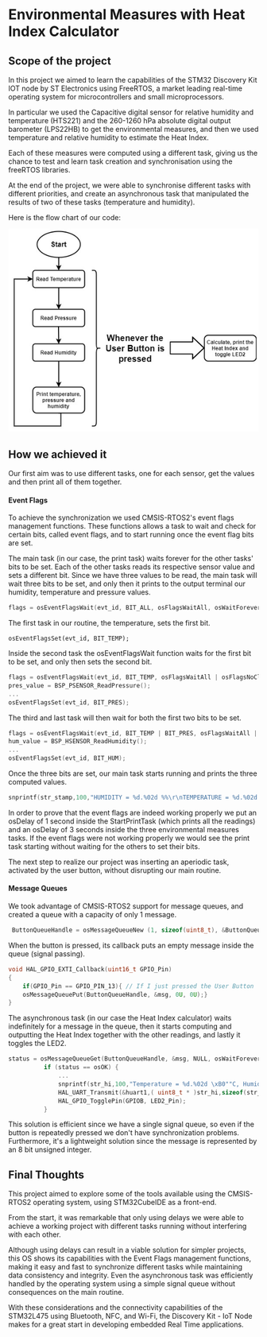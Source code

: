 # Environmental Measures with Heat Index Calculator

## Scope of the project

In this project we aimed to learn the capabilities of the STM32 Discovery Kit IOT node by ST Electronics using FreeRTOS, a market leading real-time operating system for microcontrollers and small microprocessors.

In particular we used the Capacitive digital sensor for relative humidity and temperature (HTS221)  and the 260-1260 hPa absolute digital output barometer (LPS22HB) to get the environmental measures, and then we used temperature and relative humidity to estimate the Heat Index.

Each of these measures were computed using a different task, giving us the chance to test and learn task creation and synchronisation using the freeRTOS libraries.

At the end of the project, we were able to synchronise different tasks with different priorities, and create an asynchronous task that manipulated the results of two of these tasks (temperature and humidity).

Here is the flow chart of our code:

![flowchart](/images/flow-chart.png)

## How we achieved it

Our first aim was to use different tasks, one for each sensor, get the values and then print all of them together.

#### Event Flags

To achieve the synchronization we used CMSIS-RTOS2's event flags management functions. These functions allows a task to wait and check for certain bits, called event flags, and to start running once the event flag bits are set.

The main task (in our case, the print task) waits forever for the other tasks' bits to be set. Each of the other tasks reads its respective sensor value and sets a different bit. Since we have three values to be read, the main task will wait three bits to be set, and only then it prints to the output terminal our humidity, temperature and pressure values.

```c
flags = osEventFlagsWait(evt_id, BIT_ALL, osFlagsWaitAll, osWaitForever);
```

The first task in our routine, the temperature, sets the first bit. 

```
osEventFlagsSet(evt_id, BIT_TEMP);
```

Inside the second task the osEventFlagsWait function waits for the first bit to be set, and only then sets the second bit. 

```c
flags = osEventFlagsWait(evt_id, BIT_TEMP, osFlagsWaitAll | osFlagsNoClear, osWaitForever);
pres_value = BSP_PSENSOR_ReadPressure();
...
osEventFlagsSet(evt_id, BIT_PRES);
```

The third and last task will then wait for both the first two bits to be set. 

```c
flags = osEventFlagsWait(evt_id, BIT_TEMP | BIT_PRES, osFlagsWaitAll | osFlagsNoClear, osWaitForever);
hum_value = BSP_HSENSOR_ReadHumidity();
...
osEventFlagsSet(evt_id, BIT_HUM);
```

Once the three bits are set, our main task starts running and prints the three computed values.

```c
snprintf(str_stamp,100,"HUMIDITY = %d.%02d %%\r\nTEMPERATURE = %d.%02d \xB0""C\r\nPRESSURE = %d.%02d hPa\r\n\r\n", Inthum1, Inthum2, Inttemp1, Inttemp2, Intpres1, Intpres2);
```

In order to prove that the event flags are indeed working properly we put an osDelay of 1 second inside the StartPrintTask (which prints all the readings) and an osDelay of 3 seconds inside the three environmental measures tasks. If the event flags were not working properly we would see the print task starting without waiting for the others to set their bits.

The next step to realize our project was inserting an aperiodic task, activated by the user button, without disrupting our main routine.

#### Message Queues

We took advantage of CMSIS-RTOS2 support for message queues, and created a queue with a capacity of only 1 message.

```c
 ButtonQueueHandle = osMessageQueueNew (1, sizeof(uint8_t), &ButtonQueue_attributes);
```

When the button is pressed, its callback puts an empty message inside the queue (signal passing).

```c
void HAL_GPIO_EXTI_Callback(uint16_t GPIO_Pin)
{
	if(GPIO_Pin == GPIO_PIN_13){ // If I just pressed the User Button
	osMessageQueuePut(ButtonQueueHandle, &msg, 0U, 0U);}
}
```

The asynchronous task (in our case the Heat Index calculator) waits indefinitely for a message in the queue, then it starts computing and outputting the Heat Index together with the other readings, and lastly it toggles the LED2.

```c
status = osMessageQueueGet(ButtonQueueHandle, &msg, NULL, osWaitForever);   // wait for message
	      if (status == osOK) {
	    	  ...
	    	  snprintf(str_hi,100,"Temperature = %d.%02d \xB0""C, Humidity = %d.%02d %%, Heat Index = %d.%02d\r\n\r\n", Inttemp1, Inttemp2, Inthum1, Inthum2, Inthi1, Inthi2);
	    	  HAL_UART_Transmit(&huart1,( uint8_t * )str_hi,sizeof(str_hi),1000);
	    	  HAL_GPIO_TogglePin(GPIOB, LED2_Pin);
	      }
```

This solution is efficient since we have a single signal queue, so even if the button is repeatedly pressed we don't have synchronization problems. Furthermore, it's a lightweight solution since the message is represented by an 8 bit unsigned integer.

## Final Thoughts

This project aimed to explore some of the tools available using the CMSIS-RTOS2 operating system, using STM32CubeIDE as a front-end.

From the start, it was remarkable that only using delays we were able to achieve a working project with different tasks running without interfering with each other.

Although using delays can result in a viable solution for simpler projects, this OS shows its capabilities with the Event Flags management functions, making it easy and fast to synchronize different tasks while maintaining data consistency and integrity. Even the asynchronous task was efficiently handled by the operating system using a simple signal queue without consequences on the main routine.

With these considerations and the connectivity capabilities of the STM32L475 using Bluetooth, NFC, and Wi-Fi, the Discovery Kit - IoT Node makes for a great start in developing embedded Real Time applications.
